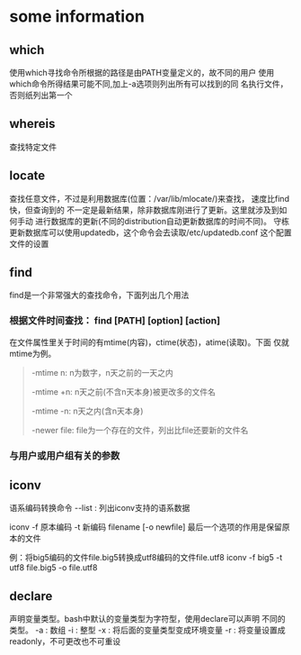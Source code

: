 # some information #

## which ##
使用which寻找命令所根据的路径是由PATH变量定义的，故不同的用户
使用which命令所得结果可能不同,加上-a选项则列出所有可以找到的同
名执行文件，否则纸列出第一个

## whereis ##
查找特定文件

## locate ##
查找任意文件，不过是利用数据库(位置：/var/lib/mlocate/)来查找，
速度比find快，但查询到的
不一定是最新结果，除非数据库刚进行了更新。这里就涉及到如何手动
进行数据库的更新(不同的distribution自动更新数据库的时间不同)。
守栋更新数据库可以使用updatedb，这个命令会去读取/etc/updatedb.conf
这个配置文件的设置

## find ##
find是一个非常强大的查找命令，下面列出几个用法
### 根据文件时间查找： find [PATH] [option] [action] ####
在文件属性里关于时间的有mtime(内容)，ctime(状态)，atime(读取)。下面
仅就mtime为例。

> -mtime  n: n为数字，n天之前的一天之内
>
> -mtime +n: n天之前(不含n天本身)被更改多的文件名
>
> -mtime -n: n天之内(含n天本身)
>
> -newer file: file为一个存在的文件，列出比file还要新的文件名

### 与用户或用户组有关的参数 ###

## iconv ##
语系编码转换命令
--list : 列出iconv支持的语系数据

iconv -f 原本编码 -t 新编码 filename [-o newfile]
最后一个选项的作用是保留原本的文件

例：将big5编码的文件file.big5转换成utf8编码的文件file.utf8
iconv -f big5 -t utf8 file.big5 -o file.utf8

## declare ##
声明变量类型。bash中默认的变量类型为字符型，使用declare可以声明
不同的类型。
-a : 数组
-i : 整型
-x : 将后面的变量类型变成环境变量
-r : 将变量设置成readonly，不可更改也不可重设
